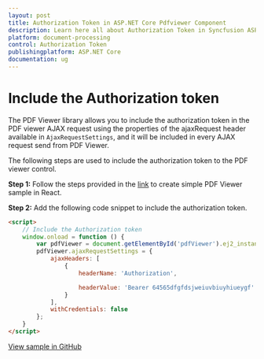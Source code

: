 ```yaml
---
layout: post
title: Authorization Token in ASP.NET Core Pdfviewer Component
description: Learn here all about Authorization Token in Syncfusion ASP.NET Core Pdfviewer component of Syncfusion Essential JS 2 and more.
platform: document-processing
control: Authorization Token
publishingplatform: ASP.NET Core
documentation: ug
---
```


# Include the Authorization token

The PDF Viewer library allows you to include the authorization token in the PDF viewer AJAX request using the properties of the ajaxRequest header available in `AjaxRequestSettings`, and it will be included in every AJAX request send from PDF Viewer.

The following steps are used to include the authorization token to the PDF viewer control.

**Step 1:** Follow the steps provided in the [link](https://help.syncfusion.com/document-processing/pdf/pdf-viewer/asp-net-core/getting-started) to create simple PDF Viewer sample in React.

**Step 2:** Add the following code snippet to include the authorization token.

```html
<script>
    // Include the Authorization token
    window.onload = function () {
        var pdfViewer = document.getElementById('pdfViewer').ej2_instances[0];
        pdfViewer.ajaxRequestSettings = {
            ajaxHeaders: [
                {
                    headerName: 'Authorization',

                    headerValue: 'Bearer 64565dfgfdsjweiuvbiuyhiueygf'
                }
            ],
            withCredentials: false
        };
    }
</script>
```

[View sample in GitHub](https://github.com/SyncfusionExamples/asp-core-pdf-viewer-examples/tree/master/How%20to/Include%20the%20Authorization%20token)